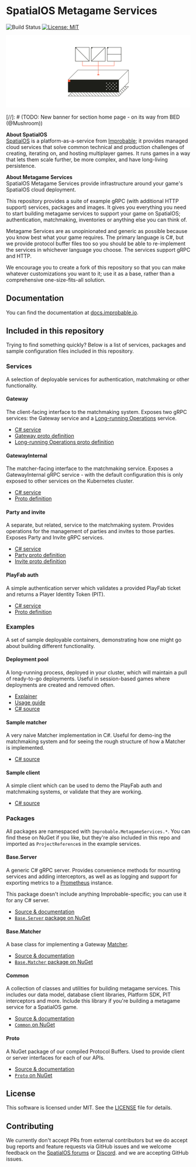 # SpatialOS Metagame Services

![Build Status](https://badge.buildkite.com/4b2e4663ffac60c80d6c1e6b1d296b46155533a904ede73b0b.svg?branch=master) [![License: MIT](https://img.shields.io/badge/License-MIT-yellow.svg)](https://opensource.org/licenses/MIT)

<p align="center"><img src="./docs/img/metagameservices.jpg" /></p>
[//]: # (TODO: New banner for section home page - on its way from BED (@Mushroom))

**About SpatialOS**</br>
[SpatialOS](https://docs.improbable.io) is a platform-as-a-service from [Improbable](https://www.improbable.io/); it provides managed cloud services that solve common technical and production challenges of creating, iterating on, and hosting multiplayer games. It runs games in a way that lets them scale further, be more complex, and have long-living persistence.

**About Metagame Services**</br>
SpatialOS Metagame Services provide infrastructure around your game's SpatialOS cloud deployment.

This repository provides a suite of example gRPC (with additional HTTP support) services, packages and images. It gives you everything you need to start building metagame services to support your game on SpatialOS; authentication, matchmaking, inventories or anything else you can think of.

Metagame Services are as unopinionated and generic as possible because you know best what your game requires. The primary language is C#, but we provide protocol buffer files too so you should be able to re-implement the services in whichever language you choose. The services support gRPC and HTTP.

We encourage you to create a fork of this repository so that you can make whatever customizations you want to it; use it as a base, rather than a comprehensive one-size-fits-all solution.

## Documentation

You can find the documentation at [docs.improbable.io](https://docs.improbable.io).

## Included in this repository

Trying to find something quickly? Below is a list of services, packages and sample configuration files included in this repository.

### Services

A selection of deployable services for authentication, matchmaking or other functionality.

#### Gateway

The client-facing interface to the matchmaking system. Exposes two gRPC services: the Gateway service and a [Long-running Operations](https://github.com/googleapis/googleapis/blob/master/google/longrunning/operations.proto) service.

- [C# service](./services/csharp/Gateway)
- [Gateway proto definition](./services/proto/gateway/gateway.proto)
- [Long-running Operations proto definition](./services/proto/google/longrunning/operations.proto)

#### GatewayInternal

The matcher-facing interface to the matchmaking service. Exposes a GatewayInternal gRPC service - with the default configuration this is only exposed to other services on the Kubernetes cluster.

- [C# service](./services/csharp/GatewayInternal)
- [Proto definition](./services/proto/gateway/gateway_internal.proto)

#### Party and invite

A separate, but related, service to the matchmaking system. Provides operations for the management of parties and invites to those parties. Exposes Party and Invite gRPC services.

- [C# service](./services/csharp/Party)
- [Party proto definition](./services/proto/party/party.proto)
- [Invite proto definition](./services/proto/party/invite.proto)

#### PlayFab auth

A simple authentication server which validates a provided PlayFab ticket and returns a Player Identity Token (PIT).

- [C# service](./services/csharp/PlayFabAuth)
- [Proto definition](./services/proto/auth/playfab.proto)

### Examples

A set of sample deployable containers, demonstrating how one might go about building different functionality.

#### Deployment pool

A long-running process, deployed in your cluster, which will maintain a pull of ready-to-go deployments. Useful in session-based games where deployments are created and removed often.

- [Explainer](https://docs.improbable.io/metagame/latest/content/deployment-pool/deployment-pool)
- [Usage guide](https://docs.improbable.io/metagame/latest/content/deployment-pool/usage)
- [C# source](./services/csharp/DeploymentPool)

#### Sample matcher

A very naive Matcher implementation in C#. Useful for demo-ing the matchmaking system and for seeing the rough structure of how a Matcher is implemented.

- [C# source](./services/csharp/SampleMatcher)

#### Sample client

A simple client which can be used to demo the PlayFab auth and matchmaking systems, or validate that they are working.

- [C# source](./services/csharp/SampleClient)

### Packages

All packages are namespaced with `Improbable.MetagameServices.*`. You can find these on NuGet if you like, but they're also included in this repo and imported as `ProjectReference`s in the example services.

#### Base.Server

A generic C# gRPC server. Provides convenience methods for mounting services and adding interceptors, as well as as logging and support for exporting metrics to a [Prometheus](https://prometheus.io/) instance.

This package doesn't include anything Improbable-specific; you can use it for any C# server.

- [Source & documentation](./services/csharp/Base.Server/)
- [`Base.Server` package on NuGet](https://www.nuget.org/packages/Improbable.MetagameServices.Base.Server)

#### Base.Matcher

A base class for implementing a Gateway [Matcher](./docs/Gateway.md#Matchers).

- [Source & documentation](./services/csharp/Base.Matcher/)
- [`Base.Matcher` package on NuGet](https://www.nuget.org/packages/Improbable.MetagameServices.Base.Matcher)

#### Common

A collection of classes and utilities for building metagame services. This includes our data model, database client libraries, Platform SDK, PIT interceptors and more. Include this library if you're building a metagame service for a SpatialOS game.

- [Source & documentation](./services/csharp/Common)
- [`Common` on NuGet](https://www.nuget.org/packages/Improbable.MetagameServices.Common)

#### Proto

A NuGet package of our compiled Protocol Buffers. Used to provide client or server interfaces for each of our APIs.

- [Source & documentation](./services/csharp/Proto)
- [`Proto` on NuGet](https://www.nuget.org/packages/Improbable.MetagameServices.Proto)

## License

This software is licensed under MIT. See the [LICENSE](./LICENSE.md) file for details.

## Contributing

We currently don't accept PRs from external contributors but we do accept bug reports and feature requests via GitHub issues and we welcome feedback on the [SpatialOS forums](https://forums.improbable.io/) or [Discord](https://discordapp.com/channels/311273633307951114/311273633307951114). and we are accepting GitHub issues.
